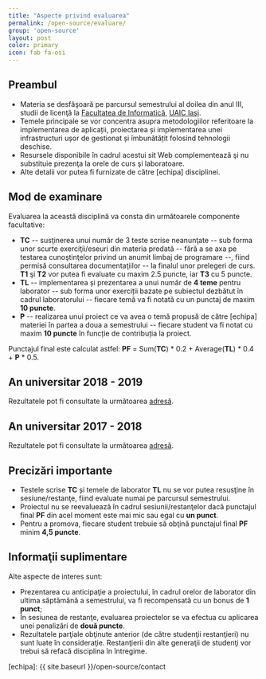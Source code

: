 ```yaml
---
title: "Aspecte privind evaluarea"
permalink: /open-source/evaluare/
group: 'open-source'
layout: post
color: primary
icon: fab fa-osi
---
```


## Preambul

 * Materia se desfăşoară pe parcursul semestrului al doilea din anul III, studii de licenţă la [Facultatea de Informatică], [UAIC Iaşi].
 * Temele principale se vor concentra asupra metodologiilor referitoare la implementarea de aplicații, proiectarea și implementarea unei infrastructuri ușor de gestionat și îmbunătățit folosind tehnologii deschise.
 * Resursele disponibile în cadrul acestui sit Web complementează şi nu substituie prezenţa la orele de curs şi laboratoare.
 * Alte detalii vor putea fi furnizate de către [echipa] disciplinei.

## Mod de examinare

Evaluarea la această disciplină va consta din următoarele componente facultative:

 * **TC** -- susţinerea unui număr de 3 teste scrise neanunţate -- sub forma unor scurte exerciţii/eseuri din materia predată -- fără a se axa pe testarea cunoştinţelor privind un anumit limbaj de programare --, fiind permisă consultarea documentaţiilor -- la finalul unor prelegeri de curs. **T1** şi **T2** vor putea fi evaluate cu maxim 2.5 puncte, iar **T3** cu 5 puncte.
 * **TL** -- implementarea și prezentarea a unui număr de **4 teme** pentru laborator -- sub forma unor exerciții bazate pe subiectul dezbătut în cadrul laboratorului -- fiecare temă va fi notată cu un punctaj de maxim **10 puncte**.
 * **P** -- realizarea unui proiect ce va avea o temă propusă de către [echipa] materiei în partea a doua a semestrului -- fiecare student va fi notat cu maxim **10 puncte** în funcție de contribuția la proiect.

Punctajul final este calculat astfel: **PF** = Sum(**TC**) * 0.2 + Average(**TL**) * 0.4 + **P** * 0.5.

## An universitar 2018 - 2019
Rezultatele pot fi consultate la următoarea [adresă][1].

## An universitar 2017 - 2018  
Rezultatele pot fi consultate la următoarea [adresă][0].

## Precizări importante

 * Testele scrise **TC** și temele de laborator **TL** nu se vor putea resusţine în sesiune/restanţe, fiind evaluate numai pe parcursul semestrului.
 * Proiectul nu se reevaluează în cadrul sesiunii/restanţelor dacă punctajul final **PF** din acel moment este mai mic sau egal cu **un punct**.
 * Pentru a promova, fiecare student trebuie să obţină punctajul final **PF** minim **4,5 puncte**.

## Informaţii suplimentare

Alte aspecte de interes sunt:

* Prezentarea cu anticipaţie a proiectului, în cadrul orelor de laborator din ultima săptămână a semestrului, va fi recompensată cu un bonus de **1 punct**;
* În sesiunea de restanţe, evaluarea proiectelor se va efectua cu aplicarea unei penalizări de **două puncte**.
* Rezultatele parţiale obţinute anterior (de către studenţii restanţieri) nu sunt luate în consideraţie. Restanţierii din alte generaţii de studenţi vor trebui să refacă disciplina în întregime.

[1]: https://docs.google.com/spreadsheets/d/1rx1_0oygoIYYWc0BiIngtUfqCmoNZu-h3Q4WnIZLSJo/edit?usp=sharing
[0]: https://docs.google.com/spreadsheets/d/1199HWfvaNulNPQkb7yx3Q8iGuwGrGb3wozQmrLcb4vI/edit?usp=sharing
[Facultatea de Informatică]: https://www.info.uaic.ro/
[UAIC Iaşi]: https://www.uaic.ro/
[echipa]: {{ site.baseurl }}/open-source/contact

